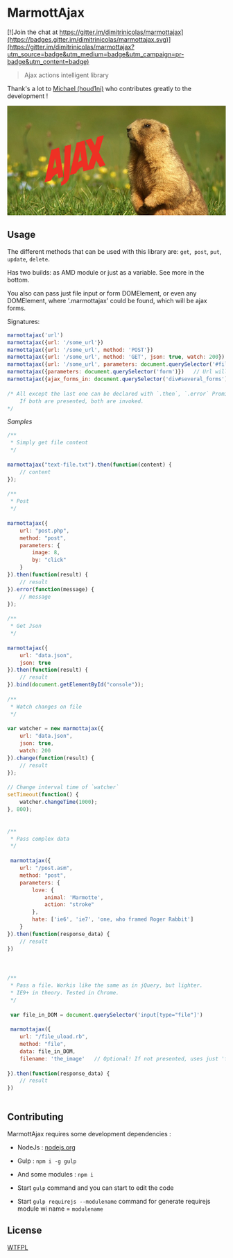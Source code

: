# MarmottAjax

[![Join the chat at https://gitter.im/dimitrinicolas/marmottajax](https://badges.gitter.im/dimitrinicolas/marmottajax.svg)](https://gitter.im/dimitrinicolas/marmottajax?utm_source=badge&utm_medium=badge&utm_campaign=pr-badge&utm_content=badge)
> Ajax actions intelligent library

Thank's a lot to [Michael (houd1ni)](https://github.com/houd1ni) who contributes greatly to the development !

![Logo](image.jpg "logo")

## Usage

The different methods that can be used with this library are: `get`,` post`, `put`, `update`, `delete`.

Has two builds: as AMD module or just as a variable. See more in the bottom.

You also can pass just file input or form DOMElement, or even any DOMElement, where '.marmottajax' could be found, which will be ajax forms.

Signatures:
```javascript
marmottajax('url')
marmottajax({url: '/some_url'})
marmottajax({url: '/some_url', method: 'POST'})
marmottajax({url: '/some_url', method: 'GET', json: true, watch: 200}).change(function(new_data){}) // Watching for a file/data.
marmottajax({url: '/some_url', parameters: document.querySelector('#fileupload')})
marmottajax({parameters: document.querySelector('form')})   // Url will be taken from `action` attribute, if `url` isn't passed.
marmottajax({ajax_forms_in: document.querySelector('div#several_forms'), success: function(){}})   // Only `success`, not `then`!

/* All except the last one can be declared with `.then`, `.error` Promises and `success`, `error` parameters on your taste.
    If both are presented, both are invoked.
*/

```

*Samples*
```javascript
/**
 * Simply get file content
 */

marmottajax("text-file.txt").then(function(content) {
    // content
});

/**
 * Post
 */

marmottajax({
    url: "post.php",
    method: "post",
    parameters: {
        image: 8,
        by: "click"
    }
}).then(function(result) {
    // result
}).error(function(message) {
    // message
});

/**
 * Get Json
 */

marmottajax({
    url: "data.json",
    json: true
}).then(function(result) {
    // result
}).bind(document.getElementById("console"));

/**
 * Watch changes on file
 */

var watcher = new marmottajax({
    url: "data.json",
    json: true,
    watch: 200
}).change(function(result) {
    // result
});

// Change interval time of `watcher`
setTimeout(function() {
    watcher.changeTime(1000);
}, 800);


/**
 * Pass complex data
 */

 marmottajax({
    url: "/post.asm",
    method: "post",
    parameters: {
        love: {
            animal: 'Marmotte',
            action: "stroke"
        },
        hate: ['ie6', 'ie7', 'one, who framed Roger Rabbit']
    }
}).then(function(response_data) {
    // result
})



/**
 * Pass a file. Workis like the same as in jQuery, but lighter.
 * IE9+ in theory. Tested in Chrome.
 */

 var file_in_DOM = document.querySelector('input[type="file"]')

 marmottajax({
    url: "/file_uload.rb",
    method: "file",
    data: file_in_DOM,
    filename: 'the_image'   // Optional! If not presented, uses just 'file' automatically.

}).then(function(response_data) {
    // result
})
 
```

## Contributing

MarmottAjax requires some development dependencies :

 - NodeJs : [nodejs.org](http://nodejs.org/)
 - Gulp : `npm i -g gulp`
 - And some modules : `npm i`

 - Start `gulp` command and you can start to edit the code
 - Start `gulp requirejs --modulename` command for generate requirejs module wi name = `modulename`

## License

[WTFPL](http://www.wtfpl.net/)
